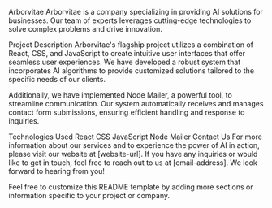 Arborvitae
Arborvitae is a company specializing in providing AI solutions for businesses. Our team of experts leverages cutting-edge technologies to solve complex problems and drive innovation.

Project Description
Arborvitae's flagship project utilizes a combination of React, CSS, and JavaScript to create intuitive user interfaces that offer seamless user experiences. We have developed a robust system that incorporates AI algorithms to provide customized solutions tailored to the specific needs of our clients.

Additionally, we have implemented Node Mailer, a powerful tool, to streamline communication. Our system automatically receives and manages contact form submissions, ensuring efficient handling and response to inquiries.

Technologies Used
React
CSS
JavaScript
Node Mailer
Contact Us
For more information about our services and to experience the power of AI in action, please visit our website at [website-url]. If you have any inquiries or would like to get in touch, feel free to reach out to us at [email-address]. We look forward to hearing from you!

Feel free to customize this README template by adding more sections or information specific to your project or company.
